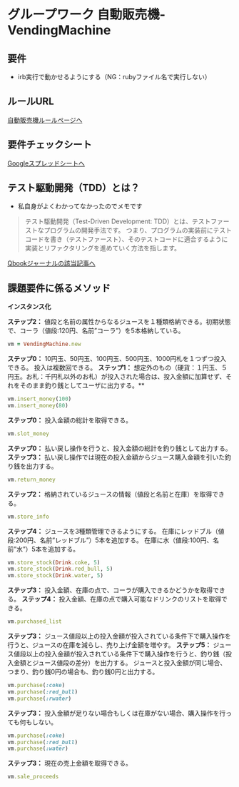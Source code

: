 # グループワーク 自動販売機-VendingMachine

## 要件
- irb実行で動かせるようにする（NG：rubyファイル名で実行しない）

## ルールURL

<a href="http://devtesting.jp/tddbc/?TDDBC%E5%A4%A7%E9%98%AA3.0/%E8%AA%B2%E9%A1%8C" target="_blank">自動販売機ルールページへ<a>

## 要件チェックシート

<a href="https://docs.google.com/spreadsheets/d/159EDG4ju9EHbTV2rLLa0mjtw8iWaym_zZogciinaqRM/edit?usp=sharing" target="_blank">Googleスプレッドシートへ<a>

## テスト駆動開発（TDD）とは？
- 私自身がよくわかってなかったのでメモです

> テスト駆動開発（Test-Driven Development: TDD）とは、テストファーストなプログラムの開発手法です。 つまり、プログラムの実装前にテストコードを書き（テストファースト）、そのテストコードに適合するように実装とリファクタリングを進めていく方法を指します。

<a href="https://www.qbook.jp/column/20181009_713.html" target="_blank">Qbookジャーナルの該当記事へ<a>



## 課題要件に係るメソッド

**インスタンス化**

**ステップ2：**
値段と名前の属性からなるジュースを１種類格納できる。初期状態で、コーラ（値段:120円、名前”コーラ”）を5本格納している。

```ruby
vm = VendingMachine.new
```


**ステップ0：**
10円玉、50円玉、100円玉、500円玉、1000円札を１つずつ投入できる。
投入は複数回できる。
**ステップ1：**
想定外のもの（硬貨：１円玉、５円玉。お札：千円札以外のお札）が投入された場合は、投入金額に加算せず、それをそのまま釣り銭としてユーザに出力する。**

```ruby
vm.insert_money(100)
vm.insert_money(80)
```


**ステップ0：**
投入金額の総計を取得できる。

```ruby
vm.slot_money
```


**ステップ0：**
払い戻し操作を行うと、投入金額の総計を釣り銭として出力する。
**ステップ3：**
払い戻し操作では現在の投入金額からジュース購入金額を引いた釣り銭を出力する。

```ruby
vm.return_money
```


**ステップ2：**
格納されているジュースの情報（値段と名前と在庫）を取得できる。

```ruby
vm.store_info
```


**ステップ4：**
ジュースを3種類管理できるようにする。
在庫にレッドブル（値段:200円、名前”レッドブル”）5本を追加する。
在庫に水（値段:100円、名前”水”）5本を追加する。

```ruby
vm.store_stock(Drink.coke, 5)
vm.store_stock(Drink.red_bull, 5)
vm.store_stock(Drink.water, 5)
```


**ステップ3：**
投入金額、在庫の点で、コーラが購入できるかどうかを取得できる。
**ステップ4：**
投入金額、在庫の点で購入可能なドリンクのリストを取得できる。

```ruby
vm.purchased_list
```


**ステップ3：**
ジュース値段以上の投入金額が投入されている条件下で購入操作を行うと、ジュースの在庫を減らし、売り上げ金額を増やす。
**ステップ5：**
ジュース値段以上の投入金額が投入されている条件下で購入操作を行うと、釣り銭（投入金額とジュース値段の差分）を出力する。
ジュースと投入金額が同じ場合、つまり、釣り銭0円の場合も、釣り銭0円と出力する。

```ruby
vm.purchase(:coke)
vm.purchase(:red_bull)
vm.purchase(:rwater)
```

**ステップ3：**
投入金額が足りない場合もしくは在庫がない場合、購入操作を行っても何もしない。

```ruby
vm.purchase(:coke)
vm.purchase(:red_bull)
vm.purchase(:water)
```

**ステップ3：**
現在の売上金額を取得できる。

```ruby
vm.sale_proceeds
```
